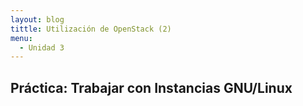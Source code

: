 ```yaml
---
layout: blog
tittle: Utilización de OpenStack (2)
menu:
  - Unidad 3
---
```

## Práctica: Trabajar con Instancias GNU/Linux
